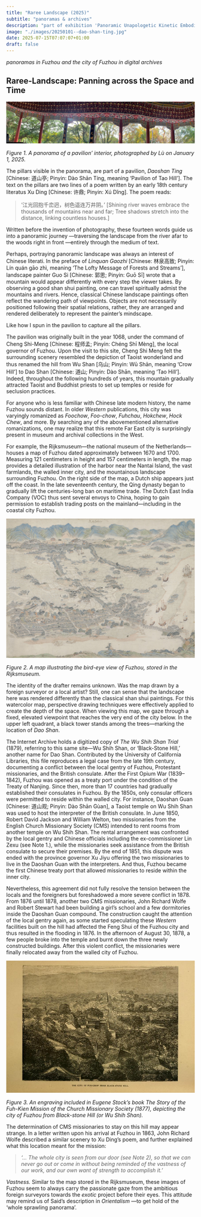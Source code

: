 ```yaml
---
title: "Raree Landscape (2025)"
subtitle: "panoramas & archives"
description: "part of exhibition 'Panoramic Unapologetic Kinetic Embodiment'"
image: "./images/20250101--dao-shan-ting.jpg"
date: 2025-07-15T07:07:07+01:00
draft: false
---
```


*panoramas in Fuzhou and the city of Fuzhou in digital archives*

## Raree-Landscape: Panning across the Space and Time

[![Figure 1. A panorama of a pavilion’ interior, photographed by Lù on January 1, 2025.](./images/20250101--dao-shan-ting.jpg)](./images/20250101--dao-shan-ting.jpg)

*Figure 1. A panorama of a pavilion’ interior, photographed by Lù on January 1, 2025.*

The pillars visible in the panorama, are part of a pavilion, *Daoshan Ting* [Chinese: 道山亭; Pinyin: Dào Shān Tíng, meaning ‘Pavilion of Tao Hill’]. The text on the pillars are two lines of a poem written by an early 18th century literatus Xu Ding [Chinese: 许鼎; Pinyin: Xú Dǐng]. The poem reads: 

> ‘江光回抱千峦迥，树色遥连万井阴。’ 
> [Shining river waves embrace the thousands of mountains near and far;
> Tree shadows stretch into the distance, linking countless houses.]

Written before the invention of photography, these fourteen words guide us into a panoramic journey —traversing the landscape from the river afar to the woods right in front —entirely through the medium of text. 

Perhaps, portraying panoramic landscape was always an interest of Chinese literati. In the preface of *Linquan Gaozhi* [Chinese: 林泉高致; Pinyin: Lín quán gāo zhì, meaning ‘The Lofty Message of Forests and Streams’], landscape painter Guo Si [Chinese: 郭思; Pinyin: Guō Sī] wrote that a mountain would appear differently with every step the viewer takes. By observing a good shan shui painting, one can travel spiritually admist the mountains and rivers. Hence, classical Chinese landscape paintings often reflect the wandering path of viewpoints. Objects are not necessarily positioned following their spatial relations, rather, they are arranged and rendered deliberately to represent the painter’s mindscape. 

Like how I spun in the pavilion to capture all the pillars.

The pavilion was originally built in the year 1068, under the command of Cheng Shi-Meng [Chinese: 程师孟; Pinyin: Chéng Shī Mèng], the local governor of Fuzhou. Upon the visit to this site, Cheng Shi Meng felt the surrounding scenery resembled the depiction of Taoist wonderland and thus renamed the hill from Wu Shan [乌山; Pinyin: Wū Shān, meaning ‘Crow Hill’] to Dao Shan [Chinese: 道山; Pinyin: Dào Shān, meaning ‘Tao Hill’]. Indeed, throughout the following hundreds of years, this mountain gradually attracted Taoist and Buddhist priests to set up temples or reside for seclusion practices.

For anyone who is less familiar with Chinese late modern history, the name Fuzhou sounds distant. In older *Western* publications, this city was varyingly romanized as *Foochow*, *Foo-chow*, *Fuhchau*, *Hokchew*, *Hock Chew*, and more. By searching any of the abovementioned alternative romanizations, one may realize that this remote Far East city is surprisingly present in museum and archival collections in the West.  

For example, the Rijksmuseum—the national museum of the Netherlands—houses a map of Fuzhou dated approximately between 1670 and 1700. Measuring 121 centimeters in height and 157 centimeters in length, the map provides a detailed illustration of the harbor near the Nantai Island, the vast farmlands, the walled inner city, and the mountainous landscape surrounding Fuzhou. On the right side of the map, a Dutch ship appears just off the coast. In the late seventeenth century, the Qing dynasty began to gradually lift the centuries-long ban on maritime trade. The Dutch East India Company (VOC) thus sent several envoys to China, hoping to gain permission to establish trading posts on the mainland—including in the coastal city Fuzhou. 

[![Figure 2. A map illustrating the bird-eye view of Fuzhou, stored in the Rijksmuseum.](./images/NG-1988-13.jpg)](./images/NG-1988-13.jpg)

*Figure 2. A map illustrating the bird-eye view of Fuzhou, stored in the Rijksmuseum.*

The identity of the drafter remains unknown. Was the map drawn by a foreign surveyor or a local artist? Still, one can sense that the landscape here was rendered differently than the classical shan shui paintings. For this watercolor map, perspective drawing techniques were effectively applied to create the depth of the space. When viewing this map, we gaze through a fixed, elevated viewpoint that reaches the very end of the city below. In the upper left quadrant, a black tower stands among the trees—marking the location of *Dao Shan*.

The Internet Archive holds a digitized copy of *The Wu Shih Shan Trial* (1879), referring to this same site—Wu Shih Shan, or ‘Black-Stone Hill,’ another name for Dao Shan. Contributed by the University of California Libraries, this file reproduces a legal case from the late 19th century, documenting a conflict between the local gentry of Fuzhou, Protestant missionaries, and the British consulate. After the First Opium War (1839–1842), Fuzhou was opened as a treaty port under the condition of the Treaty of Nanjing. Since then, more than 17 countries had gradually established their consulates in Fuzhou. By the 1850s, only consular officers were permitted to reside within the walled city. For instance, Daoshan Guan [Chinese: 道山观; Pinyin: Dào Shān Gùan], a Taoist temple on Wu Shih Shan was used to host the interpreter of the British consulate. In June 1850, Robert David Jackson and William Welton, two missionaries from the English Church Missionary Society (CMS) intended to rent rooms from another temple on Wu Shih Shan. The rental arrangement was confronted by the local gentry and Chinese officials including the ex-commissioner Lin Zexu (see Note 1.), while the missionaries seek assistance from the British consulate to secure their premises. By the end of 1851, this dispute was ended with the province governor Xu Jiyu offering the two missionaries to live in the Daoshan Guan with the interpreters. And thus, Fuzhou became the first Chinese treaty port that allowed missionaries to reside within the inner city.

Nevertheless, this agreement did not fully resolve the tension between the locals and the foreigners but foreshadowed a more severe conflict in 1878. From 1876 until 1878, another two CMS missionaries, John Richard Wolfe and Robert Stewart had been building a girl’s school and a few dormitories inside the Daoshan Guan compound. The construction caught the attention of the local gentry again, as some started speculating these *Western* facilities built on the hill had affected the Feng Shui of the Fuzhou city and thus resulted in the flooding in 1876. In the afternoon of August 30, 1878, a few people broke into the temple and burnt down the three newly constructed buildings. After this violent conflict, the missionaries were finally relocated away from the walled city of Fuzhou.

[![Figure 3. An engraving included in Eugene Stock’s book The Story of the Fuh-Kien Mission of the Church Missionary Society (1877), depicting the city of Fuzhou from Black-stone Hill (or Wu Shih Shan).](./images/storyoffuhkienmi00stoc_0026.jpg)](./images/storyoffuhkienmi00stoc_0026.jpg)

*Figure 3. An engraving included in Eugene Stock’s book The Story of the Fuh-Kien Mission of the Church Missionary Society (1877), depicting the city of Fuzhou from Black-stone Hill (or Wu Shih Shan).*

The determination of CMS missionaries to stay on this hill may appear strange. In a letter written upon his arrival at Fuzhou in 1863, John Richard Wolfe described a similar scenery to Xu Ding’s poem, and further explained what this location meant for the mission:

> *‘… The whole city is seen from our door (see Note 2), so that we can never go out or come in without being reminded of the vastness of our work, and our own want of strength to accomplish it.’*

*Vastness.* Similar to the map stored in the Rijksmuseum, these images of Fuzhou seem to always carry the passionate gaze from the ambitious foreign surveyors towards the *exotic* project before their eyes. This attitude may remind us of Said’s description in *Orientalism* —to get hold of the ‘whole sprawling panorama’.